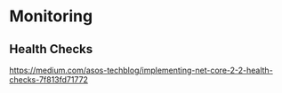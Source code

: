 # Monitoring

## Health Checks
https://medium.com/asos-techblog/implementing-net-core-2-2-health-checks-7f813fd71772
